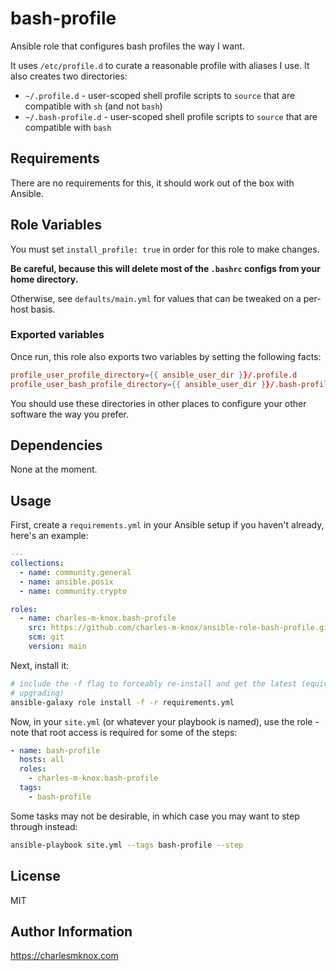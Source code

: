 # bash-profile

Ansible role that configures bash profiles the way I want.

It uses `/etc/profile.d` to curate a reasonable profile with aliases I use. It
also creates two directories:

- `~/.profile.d` - user-scoped shell profile scripts to `source` that are
  compatible with `sh` (and not `bash`)
- `~/.bash-profile.d` - user-scoped shell profile scripts to `source` that are
  compatible with `bash`

## Requirements

There are no requirements for this, it should work out of the box with Ansible.

## Role Variables

You must set `install_profile: true` in order for this role to make changes.

**Be careful, because this will delete most of the `.bashrc` configs from your
home directory.**

Otherwise, see `defaults/main.yml` for values that can be tweaked on a per-host
basis.

### Exported variables

Once run, this role also exports two variables by setting the following facts:

```conf
profile_user_profile_directory={{ ansible_user_dir }}/.profile.d
profile_user_bash_profile_directory={{ ansible_user_dir }}/.bash-profile.d
```

You should use these directories in other places to configure your other
software the way you prefer.

## Dependencies

None at the moment.

## Usage

First, create a `requirements.yml` in your Ansible setup if you haven't already,
here's an example:

```yaml
---
collections:
  - name: community.general
  - name: ansible.posix
  - name: community.crypto

roles:
  - name: charles-m-knox.bash-profile
    src: https://github.com/charles-m-knox/ansible-role-bash-profile.git
    scm: git
    version: main
```

Next, install it:

```bash
# include the -f flag to forceably re-install and get the latest (equivalent to
# upgrading)
ansible-galaxy role install -f -r requirements.yml
```

Now, in your `site.yml` (or whatever your playbook is named), use the role -
note that root access is required for some of the steps:

```yaml
- name: bash-profile
  hosts: all
  roles:
    - charles-m-knox.bash-profile
  tags:
    - bash-profile
```

Some tasks may not be desirable, in which case you may want to step through
instead:

```bash
ansible-playbook site.yml --tags bash-profile --step
```

## License

MIT

## Author Information

<https://charlesmknox.com>
